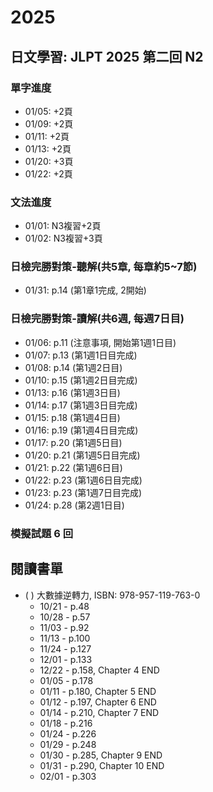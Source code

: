 # 2025

## 日文學習: JLPT 2025 第二回 N2

### 單字進度

- 01/05: +2頁
- 01/09: +2頁
- 01/11: +2頁
- 01/13: +2頁
- 01/20: +3頁
- 01/22: +2頁

### 文法進度

- 01/01: N3複習+2頁
- 01/02: N3複習+3頁

### 日檢完勝對策-聽解(共5章, 每章約5~7節)

- 01/31: p.14 (第1章1完成, 2開始)



### 日檢完勝對策-讀解(共6週, 每週7日目)

- 01/06: p.11 (注意事項, 開始第1週1日目)
- 01/07: p.13 (第1週1日目完成)
- 01/08: p.14 (第1週2日目)
- 01/10: p.15 (第1週2日目完成)
- 01/13: p.16 (第1週3日目)
- 01/14: p.17 (第1週3日目完成)
- 01/15: p.18 (第1週4日目)
- 01/16: p.19 (第1週4日目完成)
- 01/17: p.20 (第1週5日目)
- 01/20: p.21 (第1週5日目完成)
- 01/21: p.22 (第1週6日目)
- 01/22: p.23 (第1週6日目完成)
- 01/23: p.23 (第1週7日目完成)
- 01/24: p.28 (第2週1日目)




### 模擬試題 6 回



## 閱讀書單

- ( ) 大數據逆轉力, ISBN: 978-957-119-763-0
  - 10/21 - p.48
  - 10/28 - p.57
  - 11/03 - p.92
  - 11/13 - p.100
  - 11/24 - p.127
  - 12/01 - p.133
  - 12/22 - p.158, Chapter 4 END
  - 01/05 - p.178
  - 01/11 - p.180, Chapter 5 END
  - 01/12 - p.197, Chapter 6 END
  - 01/14 - p.210, Chapter 7 END
  - 01/18 - p.216
  - 01/24 - p.226
  - 01/29 - p.248
  - 01/30 - p.285, Chapter 9 END
  - 01/31 - p.290, Chapter 10 END
  - 02/01 - p.303



